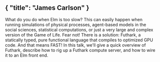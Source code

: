 {
    "title": "James Carlson"
}
---
What do you do when Elm is too slow?  This can easily happen when running simulations of physical processes, agent-based models in the social sciences, statistical computations, or just a very large and complex version of the Game of Life.  Fear not!  There is a solution: Futhark, a statically typed, pure functional language that compiles to optimized GPU code. And that means FAST! In this talk, we'll give a quick overview of Futhark, describe how to rig up a Futhark compute server, and how to wire it to an Elm front end.
